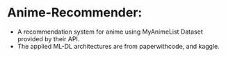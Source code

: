 # Anime-Recommender:
- A recommendation system for anime using MyAnimeList Dataset provided by their API.
- The applied ML-DL architectures are from paperwithcode, and kaggle.
